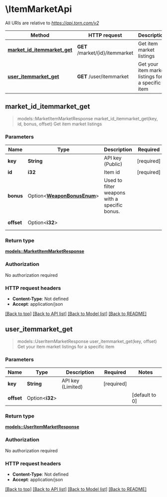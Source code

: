 # \ItemMarketApi

All URIs are relative to *https://api.torn.com/v2*

Method | HTTP request | Description
------------- | ------------- | -------------
[**market_id_itemmarket_get**](ItemMarketApi.md#market_id_itemmarket_get) | **GET** /market/{id}/itemmarket | Get item market listings
[**user_itemmarket_get**](ItemMarketApi.md#user_itemmarket_get) | **GET** /user/itemmarket | Get your item market listings for a specific item



## market_id_itemmarket_get

> models::MarketItemMarketResponse market_id_itemmarket_get(key, id, bonus, offset)
Get item market listings

### Parameters


Name | Type | Description  | Required | Notes
------------- | ------------- | ------------- | ------------- | -------------
**key** | **String** | API key (Public) | [required] |
**id** | **i32** | Item id | [required] |
**bonus** | Option<[**WeaponBonusEnum**](.md)> | Used to filter weapons with a specific bonus. |  |
**offset** | Option<**i32**> |  |  |[default to 0]

### Return type

[**models::MarketItemMarketResponse**](MarketItemMarketResponse.md)

### Authorization

No authorization required

### HTTP request headers

- **Content-Type**: Not defined
- **Accept**: application/json

[[Back to top]](#) [[Back to API list]](../README.md#documentation-for-api-endpoints) [[Back to Model list]](../README.md#documentation-for-models) [[Back to README]](../README.md)


## user_itemmarket_get

> models::UserItemMarketResponse user_itemmarket_get(key, offset)
Get your item market listings for a specific item

### Parameters


Name | Type | Description  | Required | Notes
------------- | ------------- | ------------- | ------------- | -------------
**key** | **String** | API key (Limited) | [required] |
**offset** | Option<**i32**> |  |  |[default to 0]

### Return type

[**models::UserItemMarketResponse**](UserItemMarketResponse.md)

### Authorization

No authorization required

### HTTP request headers

- **Content-Type**: Not defined
- **Accept**: application/json

[[Back to top]](#) [[Back to API list]](../README.md#documentation-for-api-endpoints) [[Back to Model list]](../README.md#documentation-for-models) [[Back to README]](../README.md)

